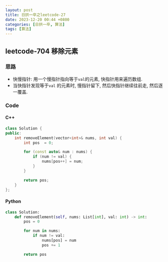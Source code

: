```yaml
---
layout: post
title: 日拱一卒之leetcode-27
date: 2023-12-20 00:44 +0800
categories: [日拱一卒, 算法]
tags: [算法]   
---
```

## leetcode-704 移除元素
### 思路
- 快慢指针: 用一个慢指针指向等于`val`的元素, 快指针用来遍历数组. 
- 当快指针发现等于`val` 的元素时, 慢指针留下, 然后快指针继续往前走, 然后逐一覆盖.
### Code
#### C++
```c++
class Solution {
public:
    int removeElement(vector<int>& nums, int val) {
        int pos  = 0;

        for (const auto& num : nums) {
            if (num != val) {
                nums[pos++] = num;
            }
        }

        return pos;
    }
};
```
#### Python
```python
class Solution:
    def removeElement(self, nums: List[int], val: int) -> int:
        pos = 0

        for num in nums:
            if num != val:
                nums[pos] = num
                pos += 1

        return pos
```